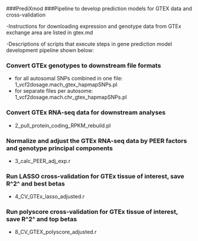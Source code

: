 ###PrediXmod
###Pipeline to develop prediction models for GTEX data and cross-validation


-Instructions for downloading expression and genotype data from GTEx exchange area are 
 listed in gtex.md

-Descriptions of scripts that execute steps in gene prediction model development pipeline shown below: 

### Convert GTEx genotypes to downstream file formats
- for all autosomal SNPs combined in one file: 1_vcf2dosage.mach_gtex_hapmapSNPs.pl
- for separate files per autosome: 1_vcf2dosage.mach.chr_gtex_hapmapSNPs.pl

### Convert GTEx RNA-seq data for downstream analyses
- 2_pull_protein_coding_RPKM_rebuild.pl

### Normalize and adjust the GTEx RNA-seq data by PEER factors and genotype principal components
- 3_calc_PEER_adj_exp.r

### Run LASSO cross-validation for GTEx tissue of interest, save R^2^ and best betas
- 4_CV_GTEx_lasso_adjusted.r

### Run polyscore cross-validation for GTEx tissue of interest, save R^2^ and top betas
- 8_CV_GTEX_polyscore_adjusted.r
